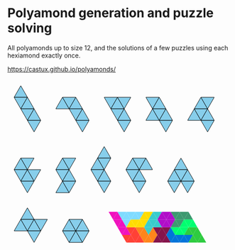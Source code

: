 # Polyamond generation and puzzle solving

All polyamonds up to size 12, and the solutions of a few puzzles using each hexiamond exactly once.

https://castux.github.io/polyamonds/

<svg height="133.930000" width="90.000000">
<g style="fill:skyblue;stroke:black;stroke-width:1">
<polygon points="15,40.99 45,40.99 30,15 "/>
<polygon points="15,40.99 45,40.99 30,66.97 "/>
<polygon points="30,66.97 60,66.97 45,40.99 "/>
<polygon points="30,66.97 60,66.97 45,92.95 "/>
<polygon points="45,92.95 75,92.95 60,66.97 "/>
<polygon points="45,92.95 75,92.95 60,118.93 "/>
</g>
</svg>
<svg height="107.950000" width="105.000000">
<g style="fill:skyblue;stroke:black;stroke-width:1">
<polygon points="15,40.99 45,40.99 30,15 "/>
<polygon points="30,15 60,15 45,40.99 "/>
<polygon points="45,40.99 75,40.99 60,15 "/>
<polygon points="45,40.99 75,40.99 60,66.97 "/>
<polygon points="60,66.97 90,66.97 75,40.99 "/>
<polygon points="60,66.97 90,66.97 75,92.95 "/>
</g>
</svg>
<svg height="107.940000" width="90.000000">
<g style="fill:skyblue;stroke:black;stroke-width:1">
<polygon points="15,15 45,15 30,40.98 "/>
<polygon points="30,40.98 60,40.98 45,15 "/>
<polygon points="30,40.98 60,40.98 45,66.96 "/>
<polygon points="45,66.96 75,66.96 60,40.98 "/>
<polygon points="45,66.96 75,66.96 60,92.94 "/>
<polygon points="45,15 75,15 60,40.98 "/>
</g>
</svg>
<svg height="107.950000" width="90.000000">
<g style="fill:skyblue;stroke:black;stroke-width:1">
<polygon points="15,66.97 45,66.97 30,40.98 "/>
<polygon points="15,15 45,15 30,40.98 "/>
<polygon points="30,40.98 60,40.98 45,15 "/>
<polygon points="30,40.98 60,40.98 45,66.97 "/>
<polygon points="45,66.97 75,66.97 60,40.98 "/>
<polygon points="45,66.97 75,66.97 60,92.95 "/>
</g>
</svg>
<svg height="107.950000" width="90.000000">
<g style="fill:skyblue;stroke:black;stroke-width:1">
<polygon points="15,66.97 45,66.97 30,40.98 "/>
<polygon points="30,40.98 60,40.98 45,15 "/>
<polygon points="30,40.98 60,40.98 45,66.97 "/>
<polygon points="45,66.97 75,66.97 60,40.98 "/>
<polygon points="45,66.97 75,66.97 60,92.95 "/>
<polygon points="45,15 75,15 60,40.98 "/>
</g>
</svg>
<svg height="107.950000" width="90.000000">
<g style="fill:skyblue;stroke:black;stroke-width:1">
<polygon points="15,40.99 45,40.99 30,15 "/>
<polygon points="15,40.99 45,40.99 30,66.97 "/>
<polygon points="30,66.97 60,66.97 45,40.99 "/>
<polygon points="30,66.97 60,66.97 45,92.95 "/>
<polygon points="30,15 60,15 45,40.99 "/>
<polygon points="45,40.99 75,40.99 60,66.97 "/>
</g>
</svg>
<svg height="107.950000" width="75.000000">
<g style="fill:skyblue;stroke:black;stroke-width:1">
<polygon points="15,92.95 45,92.95 30,66.96 "/>
<polygon points="15,40.98 45,40.98 30,15 "/>
<polygon points="15,40.98 45,40.98 30,66.96 "/>
<polygon points="30,66.96 60,66.96 45,40.98 "/>
<polygon points="30,66.96 60,66.96 45,92.95 "/>
<polygon points="30,15 60,15 45,40.98 "/>
</g>
</svg>
<svg height="133.930000" width="75.000000">
<g style="fill:skyblue;stroke:black;stroke-width:1">
<polygon points="15,66.97 45,66.97 30,40.98 "/>
<polygon points="15,66.97 45,66.97 30,92.95 "/>
<polygon points="30,92.95 60,92.95 45,66.97 "/>
<polygon points="30,92.95 60,92.95 45,118.93 "/>
<polygon points="30,40.98 60,40.98 45,15 "/>
<polygon points="30,40.98 60,40.98 45,66.97 "/>
</g>
</svg>
<svg height="107.950000" width="90.000000">
<g style="fill:skyblue;stroke:black;stroke-width:1">
<polygon points="15,40.99 45,40.99 30,15 "/>
<polygon points="15,40.99 45,40.99 30,66.97 "/>
<polygon points="30,66.97 60,66.97 45,40.99 "/>
<polygon points="30,66.97 60,66.97 45,92.95 "/>
<polygon points="30,15 60,15 45,40.99 "/>
<polygon points="45,40.99 75,40.99 60,15 "/>
</g>
</svg>
<svg height="107.950000" width="90.000000">
<g style="fill:skyblue;stroke:black;stroke-width:1">
<polygon points="15,66.97 45,66.97 30,40.98 "/>
<polygon points="15,66.97 45,66.97 30,92.95 "/>
<polygon points="30,40.98 60,40.98 45,15 "/>
<polygon points="30,40.98 60,40.98 45,66.97 "/>
<polygon points="45,66.97 75,66.97 60,40.98 "/>
<polygon points="45,66.97 75,66.97 60,92.95 "/>
</g>
</svg>
<svg height="107.950000" width="105.000000">
<g style="fill:skyblue;stroke:black;stroke-width:1">
<polygon points="15,66.97 45,66.97 30,40.98 "/>
<polygon points="30,40.98 60,40.98 45,15 "/>
<polygon points="30,40.98 60,40.98 45,66.97 "/>
<polygon points="45,66.97 75,66.97 60,40.98 "/>
<polygon points="45,66.97 75,66.97 60,92.95 "/>
<polygon points="60,40.98 90,40.98 75,66.97 "/>
</g>
</svg>
<svg height="81.970000" width="90.000000">
<g style="fill:skyblue;stroke:black;stroke-width:1">
<polygon points="15,40.99 45,40.99 30,15 "/>
<polygon points="15,40.99 45,40.99 30,66.97 "/>
<polygon points="30,66.97 60,66.97 45,40.99 "/>
<polygon points="30,15 60,15 45,40.99 "/>
<polygon points="45,40.99 75,40.99 60,15 "/>
<polygon points="45,40.99 75,40.99 60,66.97 "/>
</g>
</svg>

<svg width="260.000000" height="109.280000" viewbox="-10.000000 -10.000000 260.000000 109.280000" >
<polygon points="15,15 35,15 25,32.32 " style="fill:#F012BE"/>
<polygon points="25,32.32 45,32.32 35,49.64 " style="fill:#F012BE"/>
<polygon points="25,32.32 45,32.32 35,15 " style="fill:#F012BE"/>
<polygon points="35,49.64 55,49.64 45,66.96 " style="fill:#F012BE"/>
<polygon points="35,49.64 55,49.64 45,32.32 " style="fill:#F012BE"/>
<polygon points="45,66.96 65,66.96 55,84.28 " style="fill:#FF4136"/>
<polygon points="45,66.96 65,66.96 55,49.64 " style="fill:#F012BE"/>
<polygon points="55,84.28 75,84.28 65,66.96 " style="fill:#FF4136"/>
<polygon points="35,15 55,15 45,32.32 " style="fill:#7FDBFF"/>
<polygon points="45,32.32 65,32.32 55,49.64 " style="fill:#7FDBFF"/>
<polygon points="45,32.32 65,32.32 55,15 " style="fill:#7FDBFF"/>
<polygon points="55,49.64 75,49.64 65,66.96 " style="fill:#FF4136"/>
<polygon points="55,49.64 75,49.64 65,32.32 " style="fill:#FFDC00"/>
<polygon points="65,66.96 85,66.96 75,84.28 " style="fill:#FF4136"/>
<polygon points="65,66.96 85,66.96 75,49.64 " style="fill:#FF4136"/>
<polygon points="75,84.28 95,84.28 85,66.96 " style="fill:#FF4136"/>
<polygon points="55,15 75,15 65,32.32 " style="fill:#7FDBFF"/>
<polygon points="65,32.32 85,32.32 75,49.64 " style="fill:#FFDC00"/>
<polygon points="65,32.32 85,32.32 75,15 " style="fill:#7FDBFF"/>
<polygon points="75,49.64 95,49.64 85,66.96 " style="fill:#FF851B"/>
<polygon points="75,49.64 95,49.64 85,32.32 " style="fill:#FFDC00"/>
<polygon points="85,66.96 105,66.96 95,84.28 " style="fill:#FF851B"/>
<polygon points="85,66.96 105,66.96 95,49.64 " style="fill:#FF851B"/>
<polygon points="95,84.28 115,84.28 105,66.96 " style="fill:#FF851B"/>
<polygon points="75,15 95,15 85,32.32 " style="fill:#7FDBFF"/>
<polygon points="85,32.32 105,32.32 95,49.64 " style="fill:#FFDC00"/>
<polygon points="85,32.32 105,32.32 95,15 " style="fill:#FFDC00"/>
<polygon points="95,49.64 115,49.64 105,66.96 " style="fill:#39CCCC"/>
<polygon points="95,49.64 115,49.64 105,32.32 " style="fill:#39CCCC"/>
<polygon points="105,66.96 125,66.96 115,84.28 " style="fill:#FF851B"/>
<polygon points="105,66.96 125,66.96 115,49.64 " style="fill:#FF851B"/>
<polygon points="115,84.28 135,84.28 125,66.96 " style="fill:#85144b"/>
<polygon points="95,15 115,15 105,32.32 " style="fill:#FFDC00"/>
<polygon points="105,32.32 125,32.32 115,49.64 " style="fill:#39CCCC"/>
<polygon points="105,32.32 125,32.32 115,15 " style="fill:#39CCCC"/>
<polygon points="115,49.64 135,49.64 125,66.96 " style="fill:#85144b"/>
<polygon points="115,49.64 135,49.64 125,32.32 " style="fill:#39CCCC"/>
<polygon points="125,66.96 145,66.96 135,84.28 " style="fill:#85144b"/>
<polygon points="125,66.96 145,66.96 135,49.64 " style="fill:#85144b"/>
<polygon points="135,84.28 155,84.28 145,66.96 " style="fill:#85144b"/>
<polygon points="115,15 135,15 125,32.32 " style="fill:#39CCCC"/>
<polygon points="125,32.32 145,32.32 135,49.64 " style="fill:#B10DC9"/>
<polygon points="125,32.32 145,32.32 135,15 " style="fill:#B10DC9"/>
<polygon points="135,49.64 155,49.64 145,66.96 " style="fill:#85144b"/>
<polygon points="135,49.64 155,49.64 145,32.32 " style="fill:#B10DC9"/>
<polygon points="145,66.96 165,66.96 155,84.28 " style="fill:#0074D9"/>
<polygon points="145,66.96 165,66.96 155,49.64 " style="fill:#0074D9"/>
<polygon points="155,84.28 175,84.28 165,66.96 " style="fill:#0074D9"/>
<polygon points="135,15 155,15 145,32.32 " style="fill:#B10DC9"/>
<polygon points="145,32.32 165,32.32 155,49.64 " style="fill:#B10DC9"/>
<polygon points="145,32.32 165,32.32 155,15 " style="fill:#B10DC9"/>
<polygon points="155,49.64 175,49.64 165,66.96 " style="fill:#01FF70"/>
<polygon points="155,49.64 175,49.64 165,32.32 " style="fill:#3D9970"/>
<polygon points="165,66.96 185,66.96 175,84.28 " style="fill:#0074D9"/>
<polygon points="165,66.96 185,66.96 175,49.64 " style="fill:#01FF70"/>
<polygon points="175,84.28 195,84.28 185,66.96 " style="fill:#0074D9"/>
<polygon points="155,15 175,15 165,32.32 " style="fill:#3D9970"/>
<polygon points="165,32.32 185,32.32 175,49.64 " style="fill:#3D9970"/>
<polygon points="165,32.32 185,32.32 175,15 " style="fill:#3D9970"/>
<polygon points="175,49.64 195,49.64 185,66.96 " style="fill:#01FF70"/>
<polygon points="175,49.64 195,49.64 185,32.32 " style="fill:#01FF70"/>
<polygon points="185,66.96 205,66.96 195,84.28 " style="fill:#0074D9"/>
<polygon points="185,66.96 205,66.96 195,49.64 " style="fill:#2ECC40"/>
<polygon points="195,84.28 215,84.28 205,66.96 " style="fill:#2ECC40"/>
<polygon points="175,15 195,15 185,32.32 " style="fill:#3D9970"/>
<polygon points="185,32.32 205,32.32 195,49.64 " style="fill:#01FF70"/>
<polygon points="185,32.32 205,32.32 195,15 " style="fill:#3D9970"/>
<polygon points="195,49.64 215,49.64 205,66.96 " style="fill:#2ECC40"/>
<polygon points="195,49.64 215,49.64 205,32.32 " style="fill:#01FF70"/>
<polygon points="205,66.96 225,66.96 215,84.28 " style="fill:#2ECC40"/>
<polygon points="205,66.96 225,66.96 215,49.64 " style="fill:#2ECC40"/>
<polygon points="215,84.28 235,84.28 225,66.96 " style="fill:#2ECC40"/>
</svg>

